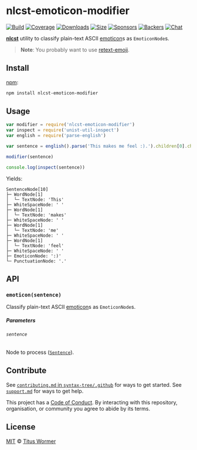 # nlcst-emoticon-modifier

[![Build][build-badge]][build]
[![Coverage][coverage-badge]][coverage]
[![Downloads][downloads-badge]][downloads]
[![Size][size-badge]][size]
[![Sponsors][sponsors-badge]][collective]
[![Backers][backers-badge]][collective]
[![Chat][chat-badge]][chat]

[**nlcst**][nlcst] utility to classify plain-text ASCII [emoticon][]s as
`EmoticonNode`s.

> **Note**: You probably want to use [retext-emoji][].

## Install

[npm][]:

```sh
npm install nlcst-emoticon-modifier
```

## Usage

```js
var modifier = require('nlcst-emoticon-modifier')
var inspect = require('unist-util-inspect')
var english = require('parse-english')

var sentence = english().parse('This makes me feel :).').children[0].children[0]

modifier(sentence)

console.log(inspect(sentence))
```

Yields:

```text
SentenceNode[10]
├─ WordNode[1]
│  └─ TextNode: 'This'
├─ WhiteSpaceNode: ' '
├─ WordNode[1]
│  └─ TextNode: 'makes'
├─ WhiteSpaceNode: ' '
├─ WordNode[1]
│  └─ TextNode: 'me'
├─ WhiteSpaceNode: ' '
├─ WordNode[1]
│  └─ TextNode: 'feel'
├─ WhiteSpaceNode: ' '
├─ EmoticonNode: ':)'
└─ PunctuationNode: '.'
```

## API

### `emoticon(sentence)`

Classify plain-text ASCII [emoticon][]s as `EmoticonNode`s.

##### Parameters

###### `sentence`

Node to process ([`Sentence`][sentence]).

## Contribute

See [`contributing.md` in `syntax-tree/.github`][contributing] for ways to get
started.
See [`support.md`][support] for ways to get help.

This project has a [Code of Conduct][coc].
By interacting with this repository, organisation, or community you agree to
abide by its terms.

## License

[MIT][license] © [Titus Wormer][author]

<!-- Definitions -->

[build-badge]: https://img.shields.io/travis/syntax-tree/nlcst-emoticon-modifier.svg

[build]: https://travis-ci.org/syntax-tree/nlcst-emoticon-modifier

[coverage-badge]: https://img.shields.io/codecov/c/github/syntax-tree/nlcst-emoticon-modifier.svg

[coverage]: https://codecov.io/github/syntax-tree/nlcst-emoticon-modifier

[downloads-badge]: https://img.shields.io/npm/dm/nlcst-emoticon-modifier.svg

[downloads]: https://www.npmjs.com/package/nlcst-emoticon-modifier

[size-badge]: https://img.shields.io/bundlephobia/minzip/nlcst-emoticon-modifier.svg

[size]: https://bundlephobia.com/result?p=nlcst-emoticon-modifier

[sponsors-badge]: https://opencollective.com/unified/sponsors/badge.svg

[backers-badge]: https://opencollective.com/unified/backers/badge.svg

[collective]: https://opencollective.com/unified

[chat-badge]: https://img.shields.io/badge/join%20the%20community-on%20spectrum-7b16ff.svg

[chat]: https://spectrum.chat/unified/syntax-tree

[npm]: https://docs.npmjs.com/cli/install

[license]: license

[author]: https://wooorm.com

[contributing]: https://github.com/syntax-tree/.github/blob/master/contributing.md

[support]: https://github.com/syntax-tree/.github/blob/master/support.md

[coc]: https://github.com/syntax-tree/.github/blob/master/code-of-conduct.md

[retext-emoji]: https://github.com/retextjs/retext-emoji

[nlcst]: https://github.com/syntax-tree/nlcst

[sentence]: https://github.com/syntax-tree/nlcst#sentence

[emoticon]: https://github.com/wooorm/emoticon
